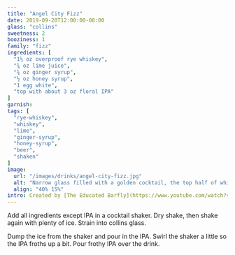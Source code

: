 ```yaml
---
title: "Angel City Fizz"
date: 2019-09-20T12:00:00-08:00
glass: "collins"
sweetness: 2
booziness: 1
family: "fizz"
ingredients: [
  "1½ oz overproof rye whiskey",
  "¾ oz lime juice",
  "¾ oz ginger syrup",
  "½ oz honey syrup",
  "1 egg white",
  "top with about 3 oz floral IPA"
]
garnish:
tags: [
  "rye-whiskey",
  "whiskey",
  "lime",
  "ginger-syrup",
  "honey-syrup",
  "beer",
  "shaken"
]
image:
  url: "/images/drinks/angel-city-fizz.jpg"
  alt: "Narrow glass filled with a golden cocktail, the top half of which is white froth"
  align: "40% 15%"
intro: Created by [The Educated Barfly](https://www.youtube.com/watch?v=7HOqstAAZ58)
---
```

Add all ingredients except IPA in a cocktail shaker. Dry shake, then shake again with plenty of ice. Strain into collins glass.

Dump the ice from the shaker and pour in the IPA. Swirl the shaker a little so the IPA froths up a bit. Pour frothy IPA over the drink.
